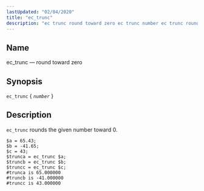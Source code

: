 ```yaml
---
lastUpdated: "02/04/2020"
title: "ec_trunc"
description: "ec trunc round toward zero ec trunc number ec trunc rounds the given number toward 0 Example 16 100 ec trunc example..."
---
```


<a name="sieve.ref.ec_trunc"></a> 
## Name

ec_trunc — round toward zero

## Synopsis

`ec_trunc` { *`number`* }

<a name="idp30724272"></a> 
## Description

`ec_trunc` rounds the given number toward 0.

<a name="example.ec_trunc"></a> 


```
$a = 65.43;
$b = -41.65;
$c = 43;
$trunca = ec_trunc $a;
$truncb = ec_trunc $b;
$truncc = ec_trunc $c;
#trunca is 65.000000
#truncb is -41.000000
#truncc is 43.000000
```